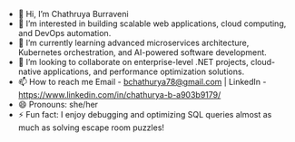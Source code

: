 - 👋 Hi, I’m Chathruya Burraveni
- 👀 I’m interested in building scalable web applications, cloud computing, and DevOps automation.
- 🌱 I’m currently learning advanced microservices architecture, Kubernetes orchestration, and AI-powered software development.
- 💞️ I’m looking to collaborate on enterprise-level .NET projects, cloud-native applications, and performance optimization solutions.
- 📫 How to reach me  Email - bchathurya78@gmail.com | LinkedIn - https://www.linkedin.com/in/chathurya-b-a903b9179/
- 😄 Pronouns: she/her
- ⚡ Fun fact: I enjoy debugging and optimizing SQL queries almost as much as solving escape room puzzles!

<!---
Chathurya012-ai/Chathurya012-ai is a ✨ special ✨ repository because its `README.md` (this file) appears on your GitHub profile.
You can click the Preview link to take a look at your changes.
--->
